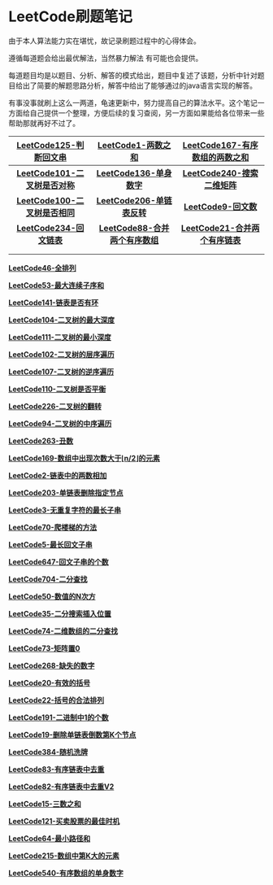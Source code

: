 # LeetCode刷题笔记

由于本人算法能力实在堪忧，故记录刷题过程中的心得体会。

遵循每道题会给出最优解法，当然暴力解法 有可能也会提供。

每道题目均是以题目、分析、解答的模式给出，题目中复述了该题，分析中针对题目给出了简要的解题思路分析，解答中给出了能够通过的java语言实现的解答。

有事没事就刷上这么一两道，龟速更新中，努力提高自己的算法水平。这个笔记一方面给自己提供一个整理，方便后续的复习查阅，另一方面如果能给各位带来一些帮助那就再好不过了。


| [**LeetCode125-判断回文串**](https://github.com/isbing/leetcode/blob/master/problems/LeetCode125.md) | [**LeetCode1-两数之和**](https://github.com/isbing/leetcode/blob/master/problems/LeetCode1.md) | [**LeetCode167-有序数组的两数之和**](https://github.com/isbing/leetcode/blob/master/problems/LeetCode167.md) |
| :----: | :----: | :----: |
| [**LeetCode101-二叉树是否对称**](https://github.com/isbing/leetcode/blob/master/problems/LeetCode101.md) | [**LeetCode136-单身数字**](https://github.com/isbing/leetcode/blob/master/problems/LeetCode136.md) | [**LeetCode240-搜索二维矩阵**](https://github.com/isbing/leetcode/blob/master/problems/LeetCode240.md) |
| [**LeetCode100-二叉树是否相同**](https://github.com/isbing/leetcode/blob/master/problems/LeetCode100.md) | [**LeetCode206-单链表反转**](https://github.com/isbing/leetcode/blob/master/problems/LeetCode206.md) | [**LeetCode9-回文数**](https://github.com/isbing/leetcode/blob/master/problems/LeetCode9.md) |
| [**LeetCode234-回文链表**](https://github.com/isbing/leetcode/blob/master/problems/LeetCode234.md) | [**LeetCode88-合并两个有序数组**](https://github.com/isbing/leetcode/blob/master/problems/LeetCode88.md) | [**LeetCode21-合并两个有序链表**](https://github.com/isbing/leetcode/blob/master/problems/LeetCode21.md) |
|  |  |  |
|  |  |  |







[**LeetCode46-全排列**](https://github.com/isbing/leetcode/blob/master/problems/LeetCode46.md)







[**LeetCode53-最大连续子序和**](https://github.com/isbing/leetcode/blob/master/problems/LeetCode53.md)



[**LeetCode141-链表是否有环**](https://github.com/isbing/leetcode/blob/master/problems/LeetCode141.md)

[**LeetCode104-二叉树的最大深度**](https://github.com/isbing/leetcode/blob/master/problems/LeetCode104.md)

[**LeetCode111-二叉树的最小深度**](https://github.com/isbing/leetcode/blob/master/problems/LeetCode111.md)

[**LeetCode102-二叉树的层序遍历**](https://github.com/isbing/leetcode/blob/master/problems/LeetCode102.md)

[**LeetCode107-二叉树的逆序遍历**](https://github.com/isbing/leetcode/blob/master/problems/LeetCode107.md)

[**LeetCode110-二叉树是否平衡**](https://github.com/isbing/leetcode/blob/master/problems/LeetCode110.md)

[**LeetCode226-二叉树的翻转**](https://github.com/isbing/leetcode/blob/master/problems/LeetCode226.md)

[**LeetCode94-二叉树的中序遍历**](https://github.com/isbing/leetcode/blob/master/problems/LeetCode94.md)

[**LeetCode263-丑数**](https://github.com/isbing/leetcode/blob/master/problems/LeetCode263.md)

[**LeetCode169-数组中出现次数大于⌊n/2⌋的元素**](https://github.com/isbing/leetcode/blob/master/problems/LeetCode169.md)

[**LeetCode2-链表中的两数相加**](https://github.com/isbing/leetcode/blob/master/problems/LeetCode2.md)

[**LeetCode203-单链表删除指定节点**](https://github.com/isbing/leetcode/blob/master/problems/LeetCode203.md)

[**LeetCode3-无重复字符的最长子串**](https://github.com/isbing/leetcode/blob/master/problems/LeetCode3.md)

[**LeetCode70-爬楼梯的方法**](https://github.com/isbing/leetcode/blob/master/problems/LeetCode70.md)

[**LeetCode5-最长回文子串**](https://github.com/isbing/leetcode/blob/master/problems/LeetCode5.md)

[**LeetCode647-回文子串的个数**](https://github.com/isbing/leetcode/blob/master/problems/LeetCode647.md)

[**LeetCode704-二分查找**](https://github.com/isbing/leetcode/blob/master/problems/LeetCode704.md)

[**LeetCode50-数值的N次方**](https://github.com/isbing/leetcode/blob/master/problems/LeetCode50.md)

[**LeetCode35-二分搜索插入位置**](https://github.com/isbing/leetcode/blob/master/problems/LeetCode35.md)

[**LeetCode74-二维数组的二分查找**](https://github.com/isbing/leetcode/blob/master/problems/LeetCode74.md)

[**LeetCode73-矩阵置0**](https://github.com/isbing/leetcode/blob/master/problems/LeetCode73.md)

[**LeetCode268-缺失的数字**](https://github.com/isbing/leetcode/blob/master/problems/LeetCode268.md)

[**LeetCode20-有效的括号**](https://github.com/isbing/leetcode/blob/master/problems/LeetCode20.md)

[**LeetCode22-括号的合法排列**](https://github.com/isbing/leetcode/blob/master/problems/LeetCode22.md)

[**LeetCode191-二进制中1的个数**](https://github.com/isbing/leetcode/blob/master/problems/LeetCode191.md)

[**LeetCode19-删除单链表倒数第K个节点**](https://github.com/isbing/leetcode/blob/master/problems/LeetCode19.md)

[**LeetCode384-随机洗牌**](https://github.com/isbing/leetcode/blob/master/problems/LeetCode384.md)

[**LeetCode83-有序链表中去重**](https://github.com/isbing/leetcode/blob/master/problems/LeetCode83.md)

[**LeetCode82-有序链表中去重V2**](https://github.com/isbing/leetcode/blob/master/problems/LeetCode82.md)

[**LeetCode15-三数之和**](https://github.com/isbing/leetcode/blob/master/problems/LeetCode15.md)

[**LeetCode121-买卖股票的最佳时机**](https://github.com/isbing/leetcode/blob/master/problems/LeetCode121.md)

[**LeetCode64-最小路径和**](https://github.com/isbing/leetcode/blob/master/problems/LeetCode64.md)

[**LeetCode215-数组中第K大的元素**](https://github.com/isbing/leetcode/blob/master/problems/LeetCode215.md)

[**LeetCode540-有序数组的单身数字**](https://github.com/isbing/leetcode/blob/master/problems/LeetCode540.md)












